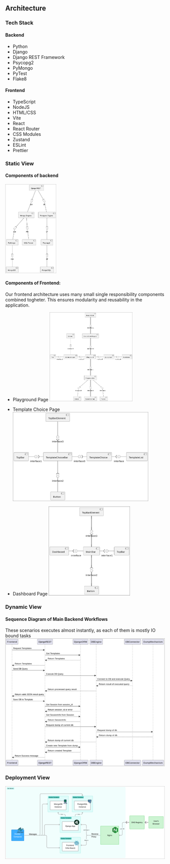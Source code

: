 ## Architecture

### Tech Stack
#### Backend
- Python
- Django
- Django REST Framework
- Psycopg2
- PyMongo
- PyTest
- Flake8

#### Frontend
- TypeScript
- NodeJS
- HTML/CSS
- Vite
- React
- React Router
- CSS Modules
- Zustand
- ESLint
- Prettier

### Static View

#### Components of backend

<img src="static-view/backend.png" style="height: 20em">

#### Components of Frontend:

Our frontend architecture uses many small single responsibility components combined togheter. This ensures modularity and reusability in the application.

- Playground Page
  <img src="static-view/frontend_playground.png" style="height: 20em">

- Template Choice Page
  <img src="static-view/frontend_template.png" style="height: 20em">

- Dashboard Page
  <img src="static-view/frontend_topbar.png" style="height: 20em">

### Dynamic View

#### Sequence Diagram of Main Backend Workflows

These scenarios executes almost instantly, as each of them is mostly IO bound tasks
<img src="dynamic-view/sequence_diagram.png">

### Deployment View

<img src="deployment-view/deployment_diagram.png">
